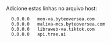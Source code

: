 Adicione estas linhas no arquivo host:

```
  0.0.0.0   mon-va.byteoversea.com
  0.0.0.0   maliva-mcs.byteoversea.com
  0.0.0.0   libraweb-va.tiktok.com
  0.0.0.0   api.trae.ai
```

